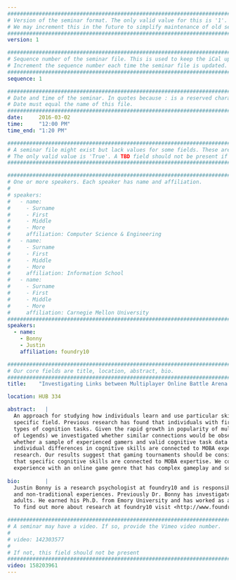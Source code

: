 ```yaml
---
################################################################################
# Version of the seminar format. The only valid value for this is '1'. 
# We may increment this in the future to simplify maintenance of old seminars.
################################################################################
version: 1

################################################################################
# Sequence number of the seminar file. This is used to keep the iCal up to date.
# Increment the sequence number each time the seminar file is updated.
################################################################################
sequence: 1

################################################################################
# Date and time of the seminar. In quotes because : is a reserved character.
# Date must equal the name of this file.
################################################################################
date:     2016-03-02
time:     "12:00 PM"
time_end: "1:20 PM"

################################################################################
# A seminar file might exist but lack values for some fields. These are 'TBD'. 
# The only valid value is 'True'. A TBD field should not be present if 'False'.
################################################################################

################################################################################
# One or more speakers. Each speaker has name and affiliation.
#
# speakers:
#   - name: 
#     - Surname
#     - First
#     - Middle
#     - More
#     affiliation: Computer Science & Engineering 
#   - name: 
#     - Surname
#     - First
#     - Middle
#     - More
#     affiliation: Information School 
#   - name: 
#     - Surname
#     - First
#     - Middle
#     - More
#     affiliation: Carnegie Mellon University 
################################################################################
speakers:
  - name: 
    - Bonny
    - Justin
    affiliation: foundry10 

################################################################################
# Our core fields are title, location, abstract, bio.
################################################################################
title:    "Investigating Links between Multiplayer Online Battle Arena (MOBA) Expertise and Cognitive Skills at a Gaming Tournament"

location: HUB 334

abstract:   |
  An approach for studying how individuals learn and use particular skill sets is to examine those who vary in expertise within a
  specific field. Previous research has found that individuals with first-person shooter expertise outperform novices on specific
  types of cognition tasks. Given the rapid growth in popularity of multiplayer online battle arena (MOBA) games (e.g., Dota 2, League
  of Legends) we investigated whether similar connections would be observed with this gamer population. In doing so we addressed: (i)
  whether a sample of experienced gamers and valid cognitive task data could be collected at a MOBA tournament, (ii) whether
  individual differences in cognitive skills are connected to MOBA expertise, (iii) how MOBA expertise effects line up with previous
  research. Our results suggest that gaming tournaments should be considered for gathering a large sample of experienced gamers and
  that specific cognitive skills are connected to MOBA expertise. We conclude that MOBAs offer a unique perspective for examining how
  experience with an online game genre that has complex gameplay and social interactions is connected to psychological processes.
  
bio:        |
  Justin Bonny is a research psychologist at foundry10 and is responsible for examining how student learning occurs through informal
  and non-traditional experiences. Previously Dr. Bonny has investigated cognitive underpinnings of STEM skills in children and
  adults. He earned his Ph.D. from Emory University and has worked as a community college professor and scientist for the Navy. 
  To find out more about research at foundry10 visit <http://www.foundry10.org>.

################################################################################
# A seminar may have a video. If so, provide the Vimeo video number.
#
# video: 142303577
#
# If not, this field should not be present 
################################################################################
video: 158203961
---
```

